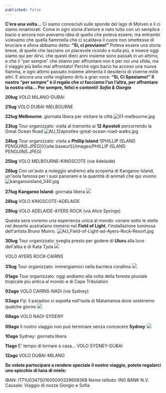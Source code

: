 ```yaml
---
published: false
---
```

**C’era una volta…**
Ci siamo conosciuti sulle sponde del lago di Molven e li ci siamo innamorati.
Come in ogni storia d’amore è nato tutto con un semplice bacio e ancora non avevamo idea di quello che poteva essere;
ma entrambi volevamo che quella fiammella che ci scaldava il cuore non smettesse di bruciare e allora abbiamo detto:
**“Si, ci proviamo!”**
Poteva essere una storia breve, di quelle che lasciano un piacevole ricordo e nulla più,
e invece oggi siamo qui per dirvi, che questi dieci anni insieme sono passati in un attimo,
e che il “per sempre” che stiamo per affrontare non è per noi una sfida, ma il viaggio più bello mai affrontato!
Perché ogni bacio ha acceso una nuova fiamma, e ogni attimo passato insieme alimenta il desiderio di viverne mille altri. E ancora una volta vogliamo dirlo a gran voce:
**“Si, Ci Sposiamo!”**
**Il nostro “per sempre” è il regalo che ci facciamo l’un l’altra, per affrontare la nostra vita…
Per sempre, felici e contenti!**
_**Sofia & Giorgio**_


**20lug**	VOLO MILANO-DUBAI

**21lug**	VOLO DUBAI-MELBOURNE

**22lug**	**Melbourne**: giornata libera per visitare la città
![01-melbourne.jpg]({{site.baseurl}}/images/01-melbourne.jpg)

**23lug**	Tour organizzato: visita al tramonto ai **12 Apostoli** percorrendo la Great Ocean Road
![AU_12apostles-great-ocean-road-walks.jpg]({{site.baseurl}}/images/AU_12apostles-great-ocean-road-walks.jpg)

**24lug**	Tour organizzato: visita a **Phillip Island**
![PHILLIP ISLAND PENGUINS.JPEG]({{site.baseurl}}/images/PHILLIP ISLAND PENGUINS.JPEG)

**25lug**	VOLO MELBOURNE-KINGSCOTE (via Adelaide)

**26lug**	Con un'auto a noleggio andremo alla scoperta di Kangaroo Island, un'isola famosa per i suoi panorami e la quantità di animali che qui vivono
![kangarooisland_540.jpg]({{site.baseurl}}/images/kangarooisland_540.jpg)

**27lug**		**Kangaroo Island**: giornata libera
![]({{site.baseurl}}/images/AU_kangaroo%20island2.jpg)

**28lug**		VOLO KINGSCOTE-ADELAIDE

**29lug**		VOLO ADELAIDE-AYERS ROCK (via Alice Springs)

Questa sera vivremo una esperienza unica al mondo: cenare sotto le stelle nel deserto australiano immersi nel **Field of Light**, l'installazione luminosa dell'artista Bruno Munro.
![AU_Field-of-Light-ad-Ayers-Rock-Resort.jpg]({{site.baseurl}}/images/AU_Field-of-Light-ad-Ayers-Rock-Resort.jpg)

**30lug**		Tour organizzato: sveglia presto per godere di **Uluru** alla luce dell'alba e di Kata Tjuta
![]({{site.baseurl}}/images/Uluru.jpg)

VOLO AYERS ROCK-CAIRNS
                
**31lug**		Tour organizzato: immergiamoci nella barriera corallina
![]({{site.baseurl}}/images/AU_BARRIERA%20CORALLINA%20MOOD.jpg)

**01ago**		Tour organizzato: oggi andiamo alla volta della foresta pluviale tropicale più antica al mondo e di Cape Tribulation

**02ago**		VOLO CAIRNS-NADI (via Sydney)

**03ago**		Fiji: il paradiso ci aspetta nell'isola di Matamanoa dove sosteremo qualche giorno
![]({{site.baseurl}}/images/matamanoa%20island%20resort.jpeg)

**08ago**		VOLO NADI-SYDENY

**09ago**		Il nostro viaggio non può terminare senza conoscere **Sydney**
![]({{site.baseurl}}/images/AU_SYDNEY2.jpg)

**10ago**		Sydney: giornata libera

**11ago**		E' tempo di tornare a casa...
				VOLO SYDNEY-DUBAI

**12ago**		VOLO DUBAI-MILANO



**Se volete partecipare a rendere speciale il nostro viaggio, potete regalarci uno spicchio di luna di miele:**

IBAN:	IT71U0347501605000329608368
Nome istituto: ING BANK N.V.
Causale: Viaggio di nozze Giorgio e Sofia


